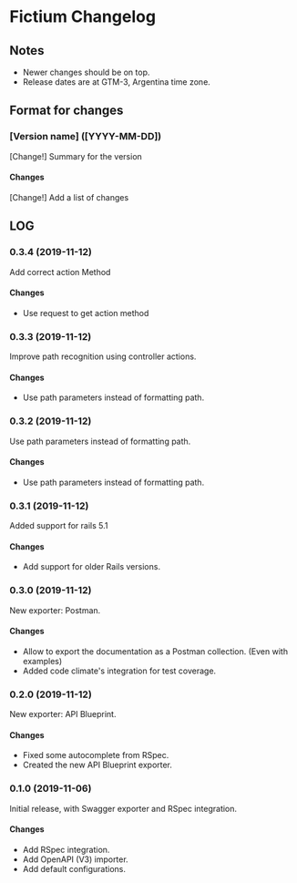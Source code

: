 # Fictium Changelog

## Notes

- Newer changes should be on top.
- Release dates are at GTM-3, Argentina time zone.

## Format for changes

### [Version name] ([YYYY-MM-DD])

[Change!] Summary for the version

#### Changes

[Change!] Add a list of changes

## LOG

### 0.3.4 (2019-11-12)

Add correct action Method

#### Changes

- Use request to get action method

### 0.3.3 (2019-11-12)

Improve path recognition using controller actions.

#### Changes

- Use path parameters instead of formatting path.

### 0.3.2 (2019-11-12)

Use path parameters instead of formatting path.

#### Changes

- Use path parameters instead of formatting path.

### 0.3.1 (2019-11-12)

Added support for rails 5.1

#### Changes

- Add support for older Rails versions.

### 0.3.0 (2019-11-12)

New exporter: Postman.

#### Changes

- Allow to export the documentation as a Postman collection. (Even with examples)
- Added code climate's integration for test coverage.

### 0.2.0 (2019-11-12)

New exporter: API Blueprint.

#### Changes

- Fixed some autocomplete from RSpec.
- Created the new API Blueprint exporter.

### 0.1.0 (2019-11-06)

Initial release, with Swagger exporter and RSpec integration.

#### Changes

  - Add RSpec integration.
  - Add OpenAPI (V3) importer.
  - Add default configurations.
